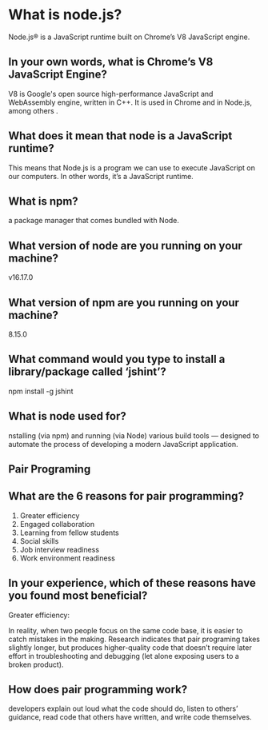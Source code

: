 # What is node.js?

Node.js® is a JavaScript runtime built on Chrome’s V8 JavaScript engine.

## In your own words, what is Chrome’s V8 JavaScript Engine?

V8 is Google's open source high-performance JavaScript and WebAssembly engine, written in C++. It is used in Chrome and in Node.js, among others
.
 ## What does it mean that node is a JavaScript runtime?

 This means that Node.js is a program we can use to execute JavaScript on our computers. In other words, it’s a JavaScript runtime.
## What is npm?

 a package manager that comes bundled with Node.

## What version of node are you running on your machine?

v16.17.0

## What version of npm are you running on your machine?

8.15.0

## What command would you type to install a library/package called ‘jshint’?

npm install -g jshint

## What is node used for?

nstalling (via npm) and running (via Node) various build tools — designed to automate the process of developing a modern JavaScript application.

## Pair Programing

## What are the 6 reasons for pair programming?

1. Greater efficiency
2. Engaged collaboration
3. Learning from fellow students
4. Social skills
5. Job interview readiness
6. Work environment readiness

## In your experience, which of these reasons have you found most beneficial?

Greater efficiency:

In reality, when two people focus on the same code base, it is easier to catch mistakes in the making. Research indicates that pair programing takes slightly longer, but produces higher-quality code that doesn’t require later effort in troubleshooting and debugging (let alone exposing users to a broken product).

## How does pair programming work?

 developers explain out loud what the code should do, listen to others’ guidance, read code that others have written, and write code themselves.
 